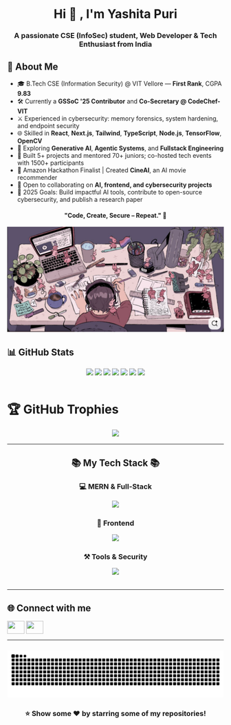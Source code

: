 <h1 align="center">Hi 👋 , I'm Yashita Puri</h1>
<h3 align="center">A passionate CSE (InfoSec) student, Web Developer & Tech Enthusiast from India</h3>

## 💫 About Me
- 🎓 B.Tech CSE (Information Security) @ VIT Vellore — **First Rank**, CGPA **9.83**
- 🛠️ Currently a **GSSoC '25 Contributor** and **Co-Secretary @ CodeChef-VIT**
- ⚔️ Experienced in cybersecurity: memory forensics, system hardening, and endpoint security
- 🌐 Skilled in **React**, **Next.js**, **Tailwind**, **TypeScript**, **Node.js**, **TensorFlow**, **OpenCV**
- 🧠 Exploring **Generative AI**, **Agentic Systems**, and **Fullstack Engineering**
- 🚀 Built 5+ projects and mentored 70+ juniors; co-hosted tech events with 1500+ participants
- 🥇 Amazon Hackathon Finalist | Created **CineAI**, an AI movie recommender
- 👯 Open to collaborating on **AI, frontend, and cybersecurity projects**
- 🥅 2025 Goals: Build impactful AI tools, contribute to open-source cybersecurity, and publish a research paper


<h4 align="center">"Code, Create, Secure – Repeat." 🚀</h4>

 
<div align="center">
  <img src="assets/git.png" alt="Git Logo" />
</div>


## 📊 GitHub Stats
<div align="center">
  <img height="158em" src="https://github-profile-summary-cards.vercel.app/api/cards/profile-details?username=yashxita&theme=radical">
  <img height="158em" src="https://github-profile-summary-cards.vercel.app/api/cards/stats?username=yashxita&theme=radical">
  <img height="160em" src="https://github-profile-summary-cards.vercel.app/api/cards/repos-per-language?username=yashxita&theme=radical">
  <img height="160em" src="https://github-profile-summary-cards.vercel.app/api/cards/most-commit-language?username=yashxita&theme=radical">
  <img height="160em" src="https://github-profile-summary-cards.vercel.app/api/cards/productive-time?username=yashxita&theme=radical&utcOffset=5.5">
  <img height="169em" src="https://github-readme-stats.vercel.app/api?username=yashxita&theme=radical&hide_border=false&include_all_commits=true&count_private=true">
  <img height="169em" src="https://github-readme-streak-stats.herokuapp.com/?user=yashxita&theme=radical">
</div>
<br>

# 🏆 GitHub Trophies
<div align="center">
  <img src="https://github-trophies.vercel.app/?username=yashxita&theme=dracula&no-frame=false&margin-w=4">
</div>

---

<h2 align="center">📚 My Tech Stack 📚</h2>

<h3 align="center">💻 MERN & Full-Stack</h3>
<div align="center">
  <img src="https://skillicons.dev/icons?i=mongodb,express,react,nodejs" />
</div>

<h3 align="center">🎨 Frontend</h3> 
<div align="center">
  <img src="https://skillicons.dev/icons?i=html,css,js,ts,react,nextjs,redux,tailwind,bootstrap,materialui,vite" />
</div>


<h3 align="center">⚒️ Tools & Security</h3>
<div align="center">
  <img src="https://skillicons.dev/icons?i=git,github,figma,postman,appwrite,prisma,kafka" />
</div>
<br/>

---

## 🌐 Connect with me  
<p align="left">
  <a href="https://linkedin.com/in/yashita-puri" target="blank"><img align="center" src="https://raw.githubusercontent.com/rahuldkjain/github-profile-readme-generator/master/src/images/icons/Social/linked-in-alt.svg" height="30" width="40" /></a>
  <a href="https://leetcode.com/u/yashxita/" target="blank"><img align="center" src="https://raw.githubusercontent.com/rahuldkjain/github-profile-readme-generator/master/src/images/icons/Social/leet-code.svg" height="30" width="40" /></a>
</p>

---
### 
<div>
  <img src="https://raw.githubusercontent.com/premkolte/premkolte/output/snake.svg" alt="Snake animation" />
  
</div>

<div align="center">
  <h3>⭐ Show some ❤️ by starring some of my repositories!</h3>
</div>
